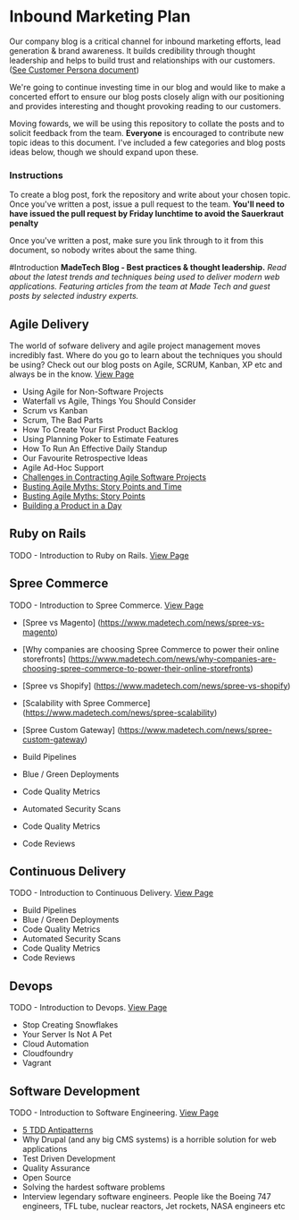 # Inbound Marketing Plan

Our company blog is a critical channel for inbound marketing efforts, lead generation & brand awareness. It builds credibility through thought leadership and helps to build trust and relationships with our customers. ([See Customer Persona document](https://docs.google.com/a/maine-associates.com/document/d/1S0VF2oMMGqyHByisSmGDMGpZgTUcuh-38J9rg6GpcEQ/edit?usp=sharing))

We're going to continue investing time in our blog and would like to make a concerted effort to ensure our blog posts closely align with our positioning and provides interesting and thought provoking reading to our customers.

Moving fowards, we will be using this repository to collate the posts and to solicit feedback from the team. **Everyone** is encouraged to contribute new topic ideas to this document. I've included a few categories and blog posts ideas below, though we should expand upon these.

### Instructions
To create a blog post, fork the repository and write about your chosen topic. Once you've written a post, issue a pull request to the team. **You'll need to have issued the pull request by Friday lunchtime to avoid the Sauerkraut penalty**

Once you've written a post, make sure you link through to it from this document, so nobody writes about the same thing.

#Introduction
**MadeTech Blog - Best practices & thought leadership.** *Read about the latest trends and techniques being used to deliver modern web applications. Featuring articles from the team at Made Tech and guest posts by selected industry experts.*

## Agile Delivery
The world of sofware delivery and agile project management moves incredibly fast. Where do you go to learn about the techniques you should be using? Check out our blog posts on Agile, SCRUM, Kanban, XP etc and always be in the know.
[View Page](https://www.madetech.com/news/tag/agile)

* Using Agile for Non-Software Projects
* Waterfall vs Agile, Things You Should Consider
* Scrum vs Kanban
* Scrum, The Bad Parts
* How To Create Your First Product Backlog
* Using Planning Poker to Estimate Features
* How To Run An Effective Daily Standup
* Our Favourite Retrospective Ideas
* Agile Ad-Hoc Support
* [Challenges in Contracting Agile Software Projects](https://www.madetech.com/news/challenges-in-contracting-agile-software-projects)
* [Busting Agile Myths: Story Points and Time](https://www.madetech.com/news/busting-agile-myths-story-points-and-time)
* [Busting Agile Myths: Story Points](https://www.madetech.com/news/busting-agile-myths-story-points-and-time)
* [Building a Product in a Day](https://www.madetech.com/news/building-a-product-in-a-day)

## Ruby on Rails
TODO - Introduction to Ruby on Rails.
[View Page](https://www.madetech.com/news/tag/ruby-on-rails)

## Spree Commerce
TODO - Introduction to Spree Commerce.
[View Page](https://www.madetech.com/news/tag/spree-commerce)

* [Spree vs Magento] (https://www.madetech.com/news/spree-vs-magento)
* [Why companies are choosing Spree Commerce to power their online storefronts] (https://www.madetech.com/news/why-companies-are-choosing-spree-commerce-to-power-their-online-storefronts)
* [Spree vs Shopify] (https://www.madetech.com/news/spree-vs-shopify)
* [Scalability with Spree Commerce] (https://www.madetech.com/news/spree-scalability)
* [Spree Custom Gateway] (https://www.madetech.com/news/spree-custom-gateway)

* Build Pipelines
* Blue / Green Deployments
* Code Quality Metrics
* Automated Security Scans
* Code Quality Metrics
* Code Reviews

## Continuous Delivery
TODO - Introduction to Continuous Delivery.
[View Page](https://www.madetech.com/news/tag/continuous-delivery)

* Build Pipelines
* Blue / Green Deployments
* Code Quality Metrics
* Automated Security Scans
* Code Quality Metrics
* Code Reviews

## Devops
TODO - Introduction to Devops.
[View Page](https://www.madetech.com/news/tag/devops)

* Stop Creating Snowflakes
* Your Server Is Not A Pet
* Cloud Automation
* Cloudfoundry
* Vagrant

## Software Development
TODO - Introduction to Software Engineering.
[View Page](https://www.madetech.com/news/tag/software-development)

* [5 TDD Antipatterns](published/5_tdd_antipaterns.md)
* Why Drupal (and any big CMS systems) is a horrible solution for web applications
* Test Driven Development
* Quality Assurance
* Open Source
* Solving the hardest software problems
* Interview legendary software engineers. People like the Boeing 747 engineers, TFL tube, nuclear reactors, Jet rockets, NASA engineers etc